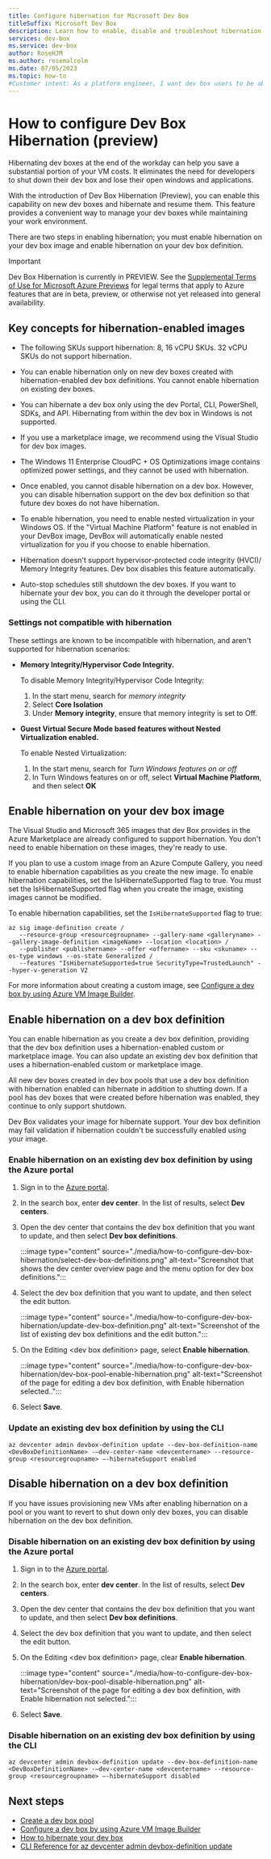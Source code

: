 ```yaml
---
title: Configure hibernation for Microsoft Dev Box
titleSuffix: Microsoft Dev Box
description: Learn how to enable, disable and troubleshoot hibernation for your dev boxes. 
services: dev-box
ms.service: dev-box
author: RoseHJM
ms.author: rosemalcolm
ms.date: 07/05/2023
ms.topic: how-to
#Customer intent: As a platform engineer, I want dev box users to be able to hibernate their dev boxes as part of my cost management strategy and so that dev box users can resume their work where they left off.
---
```


# How to configure Dev Box Hibernation (preview)

Hibernating dev boxes at the end of the workday can help you save a substantial portion of your VM costs. It eliminates the need for developers to shut down their dev box and lose their open windows and applications.

With the introduction of Dev Box Hibernation (Preview), you can enable this capability on new dev boxes and hibernate and resume them. This feature provides a convenient way to manage your dev boxes while maintaining your work environment.

There are two steps in enabling hibernation; you must enable hibernation on your dev box image and enable hibernation on your dev box definition.

> [!IMPORTANT]
> Dev Box Hibernation is currently in PREVIEW.
> See the [Supplemental Terms of Use for Microsoft Azure Previews](https://azure.microsoft.com/support/legal/preview-supplemental-terms/) for legal terms that apply to Azure features that are in beta, preview, or otherwise not yet released into general availability.


## Key concepts for hibernation-enabled images

- The following SKUs support hibernation: 8, 16 vCPU SKUs. 32 vCPU SKUs do not support hibernation.

- You can enable hibernation only on new dev boxes created with hibernation-enabled dev box definitions. You cannot enable hibernation on existing dev boxes.

- You can hibernate a dev box only using the dev Portal, CLI, PowerShell, SDKs, and API. Hibernating from within the dev box in Windows is not supported.

- If you use a marketplace image, we recommend using the Visual Studio for dev box images.

- The Windows 11 Enterprise CloudPC + OS Optimizations image contains optimized power settings, and they cannot be used with hibernation.

- Once enabled, you cannot disable hibernation on a dev box. However, you can disable hibernation support on the dev box definition so that future dev boxes do not have hibernation.

- To enable hibernation, you need to enable nested virtualization in your Windows OS. If the "Virtual Machine Platform" feature is not enabled in your DevBox image, DevBox will automatically enable nested virtualization for you if you choose to enable hibernation.

- Hibernation doesn't support hypervisor-protected code integrity (HVCI)/ Memory Integrity features. Dev box disables this feature automatically.

- Auto-stop schedules still shutdown the dev boxes. If you want to hibernate your dev box, you can do it through the developer portal or using the CLI.

### Settings not compatible with hibernation

These settings are known to be incompatible with hibernation, and aren't supported for hibernation scenarios: 

- **Memory Integrity/Hypervisor Code Integrity.** 
    
    To disable Memory Integrity/Hypervisor Code Integrity:
    1. In the start menu, search for *memory integrity* 
    1. Select **Core Isolation**
    1. Under **Memory integrity**, ensure that memory integrity is set to Off.

- **Guest Virtual Secure Mode based features without Nested Virtualization enabled.** 

    To enable Nested Virtualization:
    1. In the start menu, search for *Turn Windows features on or off*
    1. In Turn Windows features on or off, select **Virtual Machine Platform**, and then select **OK**    
 
## Enable hibernation on your dev box image 

The  Visual Studio and Microsoft 365 images that dev Box provides in the Azure Marketplace are already configured to support hibernation. You don't need to enable hibernation on these images, they're ready to use. 

If you plan to use a custom image from an Azure Compute Gallery, you need to enable hibernation capabilities as you create the new image. To enable hibernation capabilities, set the IsHibernateSupported flag to true. You must set the IsHibernateSupported flag when you create the image, existing images cannot be modified.  

To enable hibernation capabilities, set the `IsHibernateSupported` flag to true:

```azurecli-interactive
az sig image-definition create /
   --resource-group <resourcegroupname> --gallery-name <galleryname> --gallery-image-definition <imageName> --location <location> / 
   --publisher <publishername> --offer <offername> --sku <skuname> --os-type windows --os-state Generalized / 
   --features "IsHibernateSupported=true SecurityType=TrustedLaunch" --hyper-v-generation V2 
```

For more information about creating a custom image, see [Configure a dev box by using Azure VM Image Builder](how-to-customize-devbox-azure-image-builder.md).

## Enable hibernation on a dev box definition 

You can enable hibernation as you create a dev box definition, providing that the dev box definition uses a hibernation-enabled custom or marketplace image. You can also update an existing dev box definition that uses a hibernation-enabled custom or marketplace image. 

All new dev boxes created in dev box pools that use a dev box definition with hibernation enabled can hibernate in addition to shutting down. If a pool has dev boxes that were created before hibernation was enabled, they continue to only support shutdown. 

Dev Box validates your image for hibernate support. Your dev box definition may fail validation if hibernation couldn't be successfully enabled using your image. 

### Enable hibernation on an existing dev box definition by using the Azure portal

1. Sign in to the [Azure portal](https://portal.azure.com).

1. In the search box, enter **dev center**. In the list of results, select **Dev centers**.

1. Open the dev center that contains the dev box definition that you want to update, and then select **Dev box definitions**.
  
   :::image type="content" source="./media/how-to-configure-dev-box-hibernation/select-dev-box-definitions.png" alt-text="Screenshot that shows the dev center overview page and the menu option for dev box definitions.":::
  
1. Select the dev box definition that you want to update, and then select the edit button.

   :::image type="content" source="./media/how-to-configure-dev-box-hibernation/update-dev-box-definition.png" alt-text="Screenshot of the list of existing dev box definitions and the edit button.":::

1. On the Editing \<dev box definition\> page, select **Enable hibernation**.

   :::image type="content" source="./media/how-to-configure-dev-box-hibernation/dev-box-pool-enable-hibernation.png" alt-text="Screenshot of the page for editing a dev box definition, with Enable hibernation selected..":::

1. Select **Save**.

### Update an existing dev box definition by using the CLI
 
```azurecli-interactive
az devcenter admin devbox-definition update --dev-box-definition-name <DevBoxDefinitionName> -–dev-center-name <devcentername> --resource-group <resourcegroupname> –-hibernateSupport enabled
``` 

## Disable hibernation on a dev box definition

 If you have issues provisioning new VMs after enabling hibernation on a pool or you want to revert to shut down only dev boxes, you can disable hibernation on the dev box definition.

### Disable hibernation on an existing dev box definition by using the Azure portal

1. Sign in to the [Azure portal](https://portal.azure.com).

1. In the search box, enter **dev center**. In the list of results, select **Dev centers**.

1. Open the dev center that contains the dev box definition that you want to update, and then select **Dev box definitions**.
  
1. Select the dev box definition that you want to update, and then select the edit button.

1. On the Editing \<dev box definition\> page, clear **Enable hibernation**.

   :::image type="content" source="./media/how-to-configure-dev-box-hibernation/dev-box-pool-disable-hibernation.png" alt-text="Screenshot of the page for editing a dev box definition, with Enable hibernation not selected.":::

1. Select **Save**.

### Disable hibernation on an existing dev box definition by using the CLI
 
```azurecli-interactive
az devcenter admin devbox-definition update --dev-box-definition-name <DevBoxDefinitionName> -–dev-center-name <devcentername> --resource-group <resourcegroupname> –-hibernateSupport disabled  
``` 

## Next steps

- [Create a dev box pool](how-to-manage-dev-box-pools.md)
- [Configure a dev box by using Azure VM Image Builder](how-to-customize-devbox-azure-image-builder.md)  
- [How to hibernate your dev box](how-to-hibernate-your-dev-box.md)
- [CLI Reference for az devcenter admin devbox-definition update](/cli/azure/devcenter/admin/devbox-definition?view=azure-cli-latest&preserve-view=true)